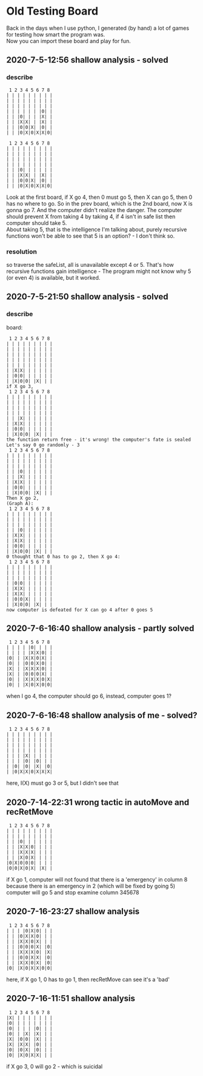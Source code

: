 # Old Testing Board
Back in the days when I use python, I generated (by hand) a lot of games for testing how smart the program was.  
Now you can import these board and play for fun.  

## 2020-7-5-12:56 shallow analysis - solved
### describe
```
 1 2 3 4 5 6 7 8
| | | | | | | | |
| | | | | | | | |
| | | | | | | | |
| | | | | | |0| |
| | |0| | | |X| |
| | |X|X| | |X| |
| | |0|0|X| |0| |
| | |0|X|0|X|X|0|

 1 2 3 4 5 6 7 8
| | | | | | | | |
| | | | | | | | |
| | | | | | | | |
| | | | | | | | |
| | |0| | | | | |
| | |X|X| | |X| |
| | |0|0|X| |0| |
| | |0|X|0|X|X|0|
```
Look at the first board, if X go 4, then 0 must go 5, then X can go 5, then 0 has no where to go. So in the prev board, which is the 2nd board, now X is gonna go 7. And the computer didn't realize the danger. The computer should prevent X from taking 4 by taking 4, if 4 isn't in safe list then computer should take 5.  
About taking 5, that is the intelligence I'm talking about, purely recursive functions won't be able to see that 5 is an option? - I don't think so.
### resolution
so traverse the safeList, all is unavailable except 4 or 5. That's how recursive functions gain intelligence - The program might not know why 5 (or even 4) is  available, but it worked.

## 2020-7-5-21:50 shallow analysis - solved
### describe
board:
```
 1 2 3 4 5 6 7 8
| | | | | | | | |
| | | | | | | | |
| | | | | | | | |
| | | | | | | | |
| | | | | | | | |
| |X|X| | | | | |
| |0|0| | | | | |
| |X|0|0| |X| | |
if X go 3,
 1 2 3 4 5 6 7 8
| | | | | | | | |
| | | | | | | | |
| | | | | | | | |
| | | | | | | | |
| | |X| | | | | |
| |X|X| | | | | |
| |0|0| | | | | |
| |X|0|0| |X| | |
the function return free - it's wrong! the computer's fate is sealed
Let's say 0 go randomly - 3
 1 2 3 4 5 6 7 8
| | | | | | | | |
| | | | | | | | |
| | | | | | | | |
| | |0| | | | | |
| | |X| | | | | |
| |X|X| | | | | |
| |0|0| | | | | |
| |X|0|0| |X| | |
Then X go 2, 
(Graph A):
 1 2 3 4 5 6 7 8
| | | | | | | | |
| | | | | | | | |
| | | | | | | | |
| | |0| | | | | |
| |X|X| | | | | |
| |X|X| | | | | |
| |0|0| | | | | |
| |X|0|0| |X| | |
0 thought that 0 has to go 2, then X go 4:
 1 2 3 4 5 6 7 8
| | | | | | | | |
| | | | | | | | |
| | | | | | | | |
| |0|0| | | | | |
| |X|X| | | | | |
| |X|X| | | | | |
| |0|0|X| | | | |
| |X|0|0| |X| | |
now computer is defeated for X can go 4 after 0 goes 5
```

## 2020-7-6-16:40 shallow analysis - partly solved
```
 1 2 3 4 5 6 7 8
| | | | |0| | | |
| | | | |X|X|0| |
|0| | |X|X|0|X| |
|0| | |0|0|X|0| |
|X| | |X|X|X|0| |
|X| | |0|0|0|X| |
|0| | |X|X|X|0|X|
|0| | |X|0|X|0|0|
```
when I go 4, the computer should go 6, instead, computer goes 1?

## 2020-7-6-16:48 shallow analysis of me - solved?
```
 1 2 3 4 5 6 7 8
| | | | | | | | |
| | | | | | | | |
| | | | | | | | |
| | | | | | | | |
| | | |X| | | | |
| | | |0| |0| | |
| |0| |0| |X| |0|
| |0|X|X|0|X|X|X|
```
here, I(X) must go 3 or 5, but I didn't see that  

## 2020-7-14-22:31 wrong tactic in autoMove and recRetMove
```
 1 2 3 4 5 6 7 8
| | | | | | | | |
| | | | | | | | |
| | |0| | | | | |
| | |X|X|0| | | |
| | |X|X|X| | | |
| | |X|0|X| | | |
|0|X|0|0|0| | | |
|0|0|X|0|X| |X| |
```
if X go 1, computer will not found that there is a 'emergency' in column 8 because there is an emergency in 2 (which will be fixed by going 5) computer will go 5 and stop examine column 345678


## 2020-7-16-23:27 shallow analysis
```
 1 2 3 4 5 6 7 8
| | | |0|X|0| | |
| | |0|X|X|0| | |
| | |X|X|0|X| | |
| | |0|0|0|X| |0|
| | |X|X|X|0| |X|
| | |0|0|X|X| |0|
| | |X|X|0|X| |0|
|0| |X|0|X|X|0|0|
```
here, if X go 1, 0 has to go 1, then recRetMove can see it's a 'bad'

## 2020-7-16-11:51 shallow analysis
```
 1 2 3 4 5 6 7 8
|X| | | | | | | |
|0| | | | | | | |
|0| | | | |0| | |
|0| | |X| |X| | |
|X| |0|0| |X| | |
|X| |X|X| |0| | |
|0| |0|X| |0| | |
|0| |X|0|X|X| | |
```
if X go 3, 0 will go 2 - which is suicidal
